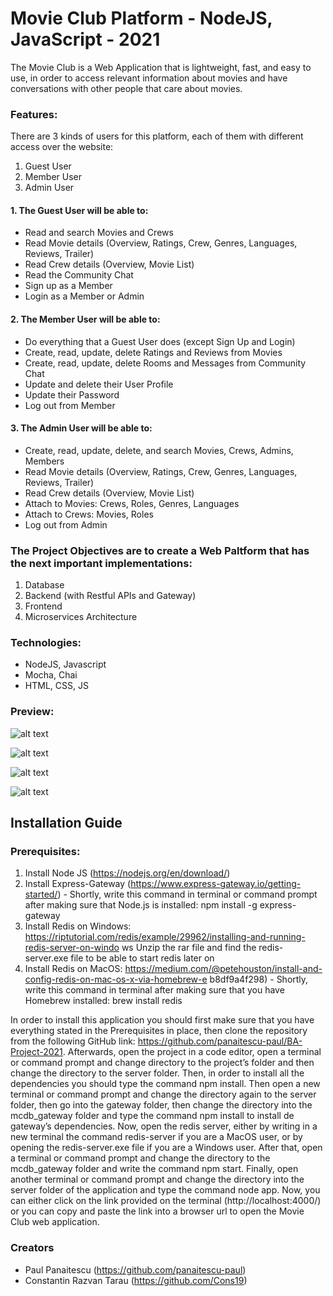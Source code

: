 # Movie Club Platform - NodeJS, JavaScript - 2021
The Movie Club is a Web Application that is lightweight, fast, and easy to use, in order to access relevant information about movies and have conversations with other people that care about movies.

### Features:
There are 3 kinds of users for this platform, each of them with different access over the website:
1. Guest User
2. Member User
3. Admin User

#### 1. The Guest User will be able to:
- Read and search Movies and Crews
- Read Movie details (Overview, Ratings, Crew, Genres, Languages, Reviews, Trailer)
- Read Crew details (Overview, Movie List)
- Read the Community Chat
- Sign up as a Member
- Login as a Member or Admin

#### 2. The Member User will be able to:
- Do everything that a Guest User does (except Sign Up and Login)
- Create, read, update, delete Ratings and Reviews from Movies
- Create, read, update, delete Rooms and Messages from Community Chat
- Update and delete their User Profile
- Update their Password
- Log out from Member
            
#### 3. The Admin User will be able to:
- Create, read, update, delete, and search Movies, Crews, Admins, Members
- Read Movie details (Overview, Ratings, Crew, Genres, Languages, Reviews, Trailer)
- Read Crew details (Overview, Movie List)
- Attach to Movies: Crews, Roles, Genres, Languages
- Attach to Crews: Movies, Roles
- Log out from Admin


### The Project Objectives are to create a Web Paltform that has the next important implementations:
1. Database
2. Backend (with Restful APIs and Gateway) 
3. Frontend
4. Microservices Architecture

### Technologies:
- NodeJS, Javascript
- Mocha, Chai
- HTML, CSS, JS

### Preview:

![alt text](https://github.com/panaitescu-paul/BA-Project-2021/blob/master/screenshots/1.png)

![alt text](https://github.com/panaitescu-paul/BA-Project-2021/blob/master/screenshots/2.png)

![alt text](https://github.com/panaitescu-paul/BA-Project-2021/blob/master/screenshots/3.png)

![alt text](https://github.com/panaitescu-paul/BA-Project-2021/blob/master/screenshots/4.png)


## Installation Guide
### Prerequisites:
1. Install Node JS (https://nodejs.org/en/download/)
2. Install Express-Gateway (https://www.express-gateway.io/getting-started/) - Shortly, write
this command in terminal or command prompt after making sure that Node.js is installed:
npm install -g express-gateway
3. Install Redis on Windows:
https://riptutorial.com/redis/example/29962/installing-and-running-redis-server-on-windo
ws Unzip the rar file and find the redis-server.exe file to be able to start redis later on
4. Install Redis on MacOS:
https://medium.com/@petehouston/install-and-config-redis-on-mac-os-x-via-homebrew-e b8df9a4f298) - Shortly, write this command in terminal after making sure that you have Homebrew installed: brew install redis

In order to install this application you should first make sure that you have everything stated in the Prerequisites in place, then clone the repository from the following GitHub link: https://github.com/panaitescu-paul/BA-Project-2021.
Afterwards, open the project in a code editor, open a terminal or command prompt and change directory to the project’s folder and then change the directory to the server folder. Then, in order to install all the dependencies you should type the command npm install. Then open a new terminal or command prompt and change the directory again to the server folder, then go into the gateway folder, then change the directory into the mcdb_gateway folder and type the command npm install to install de gateway’s dependencies. Now, open the redis server, either by writing in a new terminal the command redis-server if you are a MacOS user, or by opening the redis-server.exe file if you are a Windows user. After that, open a terminal or command prompt and change the directory to the mcdb_gateway folder and write the command npm start. Finally, open another terminal or command prompt and change the directory into the server folder of the application and type the command node app. Now, you can either click on the link provided on the terminal (http://localhost:4000/) or you can copy and paste the link into a browser url to open the Movie Club web application.

### Creators
- Paul Panaitescu (https://github.com/panaitescu-paul)
- Constantin Razvan Tarau (https://github.com/Cons19)
